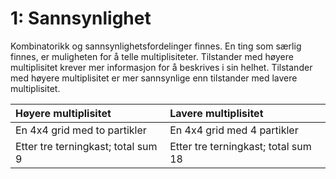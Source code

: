 # 1: Sannsynlighet

Kombinatorikk og sannsynlighetsfordelinger finnes. En ting som særlig finnes, er muligheten for å telle multiplisiteter. Tilstander med høyere multiplisitet krever mer informasjon for å beskrives i sin helhet. Tilstander med høyere multiplisitet er mer sannsynlige enn tilstander med lavere multiplisitet.

| Høyere multiplisitet               | Lavere multiplisitet                |
| :--------------------------------- | :---------------------------------- |
| En 4x4 grid med to partikler       | En 4x4 grid med 4 partikler         |
| Etter tre terningkast; total sum 9 | Etter tre terningkast; total sum 18 |
